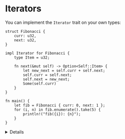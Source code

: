 # Iterators

You can implement the `Iterator` trait on your own types:

```rust,editable
struct Fibonacci {
    curr: u32,
    next: u32,
}

impl Iterator for Fibonacci {
    type Item = u32;

    fn next(&mut self) -> Option<Self::Item> {
        let new_next = self.curr + self.next;
        self.curr = self.next;
        self.next = new_next;
        Some(self.curr)
    }
}

fn main() {
    let fib = Fibonacci { curr: 0, next: 1 };
    for (i, n) in fib.enumerate().take(5) {
        println!("fib({i}): {n}");
    }
}
```

<details>

* `IntoIterator` is the trait that makes for loops work. It is implemented by collection types such as
  `Vec<T>` and references to them such as `&Vec<T>` and `&[T]`. Ranges also implement it.
* `Iterator` trait implements all common functional programming operations over collections 
  (e.g. `map`, `filter`, `reduce`, etc). This is the trait where you can find all the documentation
  about them. In Rust these functions should produce the code as efficient as equivalent imperative
  implementations.
    
</details>
